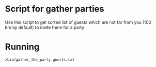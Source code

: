 # Script for gather parties

Use this script to get sorted list of guests which are not far from you
(100 km by default) to invite them for a party

# Running

`>bin/gather_the_party guests.txt`
